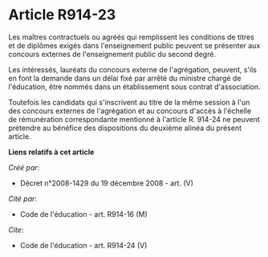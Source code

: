 # Article R914-23

Les maîtres contractuels ou agréés qui remplissent les conditions de titres et de diplômes exigés dans l'enseignement public
peuvent se présenter aux concours externes de l'enseignement public du second degré. 

Les intéressés, lauréats du concours externe de l'agrégation, peuvent, s'ils en font la demande dans un délai fixé par arrêté
du ministre chargé de l'éducation, être nommés dans un établissement sous contrat d'association. 

Toutefois les candidats qui s'inscrivent au titre de la même session à l'un des concours externes de l'agrégation et au
concours d'accès à l'échelle de rémunération correspondante mentionné à l'article R. 914-24 ne peuvent prétendre au bénéfice
des dispositions du deuxième alinéa du présent article.

**Liens relatifs à cet article**

_Créé par_:

  - Décret n°2008-1429 du 19 décembre 2008 - art. (V)

_Cité par_:

  - Code de l'éducation - art. R914-16 (M)

_Cite_:

  - Code de l'éducation - art. R914-24 (V)
